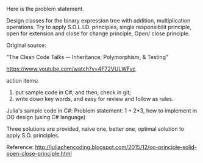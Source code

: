Here is the problem statement. 

Design classes for the binary expression tree with addition, multiplication operations. Try to apply S.O.L.I.D. principles, single responsibilit principle, open for extension and close for change principle, Open/ close principle. 

Original source: 

"The Clean Code Talks -- Inheritance, Polymorphism, & Testing"

https://www.youtube.com/watch?v=4F72VULWFvc

action items:
1. put sample code in C#, and then, check in git;
2. write down key words, and easy for review and follow as rules.

Julia's sample code in C#:
Problem statement: 1 + 2*3, how to implement in OO design (using C# language)

Three solutions are provided, naive one, better one, optimal solution to apply S.O. principles.



Reference: 
http://juliachencoding.blogspot.com/2015/12/oo-principle-solid-open-close-principle.html
